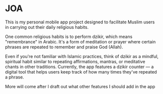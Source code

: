 # JOA

This is my personal mobile app project designed to facilitate Muslim users in carrying out their daily religious habits. 

One common religious habits is to perform dzikir, which means "remembrance" in Arabic. It's a form of meditation or prayer where certain phrases are repeated to remember and praise God (Allah). 

Even if you're not familiar with Islamic practices, think of dzikir as a mindful, spiritual habit similar to repeating affirmations, mantras, or meditative chants in other traditions. Currently, the app features a dzikir counter — a digital tool that helps users keep track of how many times they've repeated a phrase.

More will come after I draft out what other features I should add in the app
